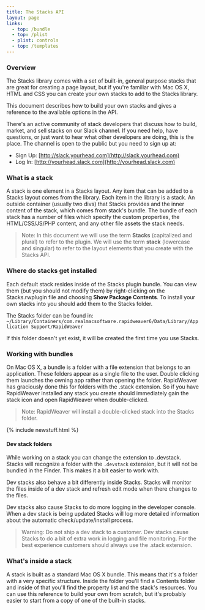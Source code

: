```yaml
---
title: The Stacks API
layout: page
links:
  - top: /bundle
  - top: /plist
  - plist: controls
  - top: /templates
---
```



### Overview

The Stacks library comes with a set of built-in, general purpose stacks that are great for creating a page layout, but if you're familiar with Mac OS X, HTML and CSS you can create your own stacks to add to the Stacks library.

This document describes how to build your own stacks and gives a reference to the available options in the API.

There's an active community of stack developers that discuss how to build, market, and sell stacks on our Slack channel.  If you need help, have questions, or just want to hear what other developers are doing, this is the place. The channel is open to the public but you need to sign up at:

 * Sign Up:  [http://slack.yourhead.com](http://slack.yourhead.com)
 * Log In:  [http://yourhead.slack.com](http://yourhead.slack.com)


### What is a stack
A stack is one element in a Stacks layout. Any item that can be added to a Stacks layout comes from the library. Each item in the library is a stack. An outside container (usually two divs) that Stacks provides and the inner content of the stack, which comes from stack's bundle. The bundle of each stack has a number of files which specify the custom properties, the HTML/CSS/JS/PHP content, and any other file assets the stack needs.

> Note: In this document we will use the term **Stacks** (capitalized and plural) to refer to the plugin. We will use the term **stack** (lowercase and singular) to refer to the layout elements that you create with the Stacks API.


### Where do stacks get installed
Each default stack resides inside of the Stacks plugin bundle. You can view them (but you should not modify them) by right-clicking on the Stacks.rwplugin file and choosing **Show Package Contents**. To install your own stacks into you should add them to the Stacks folder.

The Stacks folder can be found in: `~/Library/Containers/com.realmacsoftware.rapidweaver6/Data/Library/Application Support/RapidWeaver`

If this folder doesn't yet exist, it will be created the first time you use Stacks.


### Working with bundles
On Mac OS X, a bundle is a folder with a file extension that belongs to an application. These folders appear as a single file to the user. Double clicking them launches the owning app rather than opening the folder. RapidWeaver has graciously done this for folders with the .stack extension. So if you have RapidWeaver installed any stack you create should immediately gain the stack icon and open RapidWeaver when double-clicked.

> Note: RapidWeaver will install a double-clicked stack into the Stacks folder.

{% include newstuff.html %}
#### Dev stack folders
While working on a stack you can change the extension to .devstack. Stacks will recognize a folder with the `.devstack` extension, but it will not be bundled in the Finder.  This makes it a bit easier to work with.

Dev stacks also behave a bit differently inside Stacks. Stacks will monitor the files inside of a dev stack and refresh edit mode when there changes to the files.

Dev stacks also cause Stacks to do more logging in the developer console. When a dev stack is being updated Stacks will log more detailed information about the automatic check/update/install process.

> Warning: Do not ship a dev stack to a customer. Dev stacks cause Stacks to do a bit of extra work in logging and file monitoring. For the best experience customers should always use the .stack extension.


### What's inside a stack
A stack is built as a standard Mac OS X bundle. This means that it's a folder with a very specific structure. Inside the folder you'll find a Contents folder and inside of that you'll find the property list and the stack's resources. You can use this reference to build your own from scratch, but it's probably easier to start from a copy of one of the built-in stacks.











